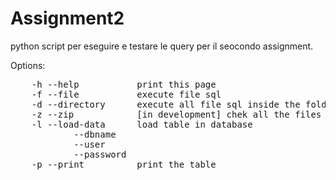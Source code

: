 # Assignment2
python script per eseguire e testare le query per il seocondo assignment.


Options: <br>
<pre class="tab">
    -h --help           print this page
    -f --file           execute file sql
    -d --directory      execute all file sql inside the folder
    -z --zip            [in development] chek all the files within the compressed folder
    -l --load-data      load table in database 
            --dbname
            --user
            --password
    -p --print          print the table


</pre>
